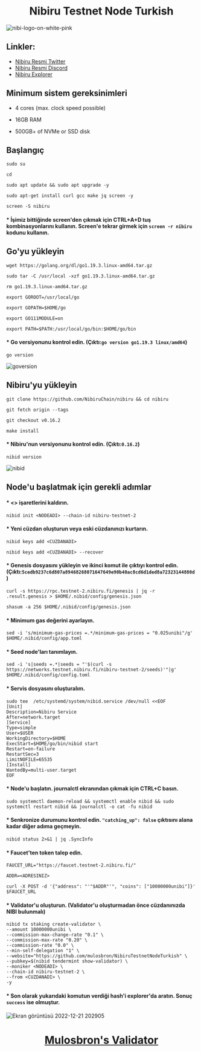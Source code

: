 # <h1 align="center"> Nibiru Testnet Node Turkish </h1> 
![nibi-logo-on-white-pink](https://user-images.githubusercontent.com/91866065/208937132-0f1e2186-0967-4f9e-aee7-a1c9f722cad7.png)

## Linkler:
 * [Nibiru Resmi Twitter](https://twitter.com/NibiruChain)
 * [Nibiru Resmi Discord](https://discord.gg/nibiru)
 * [Nibiru Explorer](https://testnet-2.nibiru.fi/)
 
## Minimum sistem gereksinimleri

* 4 cores (max. clock speed possible)

* 16GB RAM

* 500GB+ of NVMe or SSD disk

## Başlangıç
```
sudo su

cd

sudo apt update && sudo apt upgrade -y

sudo apt-get install curl gcc make jq screen -y

screen -S nibiru
```

#### * İşimiz bittiğinde screen'den çıkmak için CTRL+A+D tuş kombinasyonlarını kullanın. Screen'e tekrar girmek için `screen -r nibiru` kodunu kullanın.

## Go'yu yükleyin
```
wget https://golang.org/dl/go1.19.3.linux-amd64.tar.gz

sudo tar -C /usr/local -xzf go1.19.3.linux-amd64.tar.gz

rm go1.19.3.linux-amd64.tar.gz

export GOROOT=/usr/local/go

export GOPATH=$HOME/go

export GO111MODULE=on

export PATH=$PATH:/usr/local/go/bin:$HOME/go/bin
```

#### * Go versiyonunu kontrol edin. (Çıktı:`go version go1.19.3 linux/amd64`)
```
go version
```
![goversion](https://user-images.githubusercontent.com/91866065/208239917-629f76d2-419f-4372-a933-4c8f1b63ba54.png)

## Nibiru'yu yükleyin
```
git clone https://github.com/NibiruChain/nibiru && cd nibiru

git fetch origin --tags

git checkout v0.16.2

make install
```

#### * Nibiru'nun versiyonunu kontrol edin. (Çıktı:`0.16.2`)
```
nibid version
```
![nibid](https://user-images.githubusercontent.com/91866065/208937500-91a9e253-539a-449a-aca7-12df2e9b4d55.png)

## Node'u başlatmak için gerekli adımlar

#### * <> işaretlerini kaldırın.
```
nibid init <NODEADI> --chain-id nibiru-testnet-2
```

#### * Yeni cüzdan oluşturun veya eski cüzdanınızı kurtarın.
```
nibid keys add <CUZDANADI>

nibid keys add <CUZDANADI> --recover
```

#### * Genesis dosyasını yükleyin ve ikinci komut ile çıktıyı kontrol edin. (Çıktı:`5cedb9237c6d807a89468268071647649e90b40ac8cd6d1ded8a72323144880d`)
```
curl -s https://rpc.testnet-2.nibiru.fi/genesis | jq -r .result.genesis > $HOME/.nibid/config/genesis.json

shasum -a 256 $HOME/.nibid/config/genesis.json
```

#### * Minimum gas değerini ayarlayın.
```
sed -i 's/minimum-gas-prices =.*/minimum-gas-prices = "0.025unibi"/g' $HOME/.nibid/config/app.toml
```

#### * Seed node'ları tanımlayın.
```
sed -i 's|seeds =.*|seeds = "'$(curl -s https://networks.testnet.nibiru.fi/nibiru-testnet-2/seeds)'"|g' $HOME/.nibid/config/config.toml
```

#### * Servis dosyasını oluşturalım.
```
sudo tee  /etc/systemd/system/nibid.service /dev/null <<EOF
[Unit]
Description=Nibiru Service
After=network.target
[Service]
Type=simple
User=$USER
WorkingDirectory=$HOME
ExecStart=$HOME/go/bin/nibid start
Restart=on-failure
RestartSec=3
LimitNOFILE=65535
[Install]
WantedBy=multi-user.target
EOF
```

#### * Node'u başlatın. journalctl ekranından çıkmak için CTRL+C basın.
```
sudo systemctl daemon-reload && systemctl enable nibid && sudo systemctl restart nibid && journalctl -o cat -fu nibid
```

#### * Senkronize durumunu kontrol edin. `"catching_up": false` çıktısını alana kadar diğer adıma geçmeyin.
```
nibid status 2>&1 | jq .SyncInfo
```

#### * Faucet'ten token talep edin.
```
FAUCET_URL="https://faucet.testnet-2.nibiru.fi/"

ADDR=<ADRESINIZ>

curl -X POST -d '{"address": "'"$ADDR"'", "coins": ["10000000unibi"]}' $FAUCET_URL
```

#### * Validator'u oluşturun. (Validator'u oluşturmadan önce cüzdanınızda NIBI bulunmalı)
```
nibid tx staking create-validator \
--amount 10000000unibi \
--commission-max-change-rate "0.1" \
--commission-max-rate "0.20" \
--commission-rate "0.0" \
--min-self-delegation "1" \
--website="https://github.com/mulosbron/NibiruTestnetNodeTurkish" \
--pubkey=$(nibid tendermint show-validator) \
--moniker <NODEADI> \
--chain-id nibiru-testnet-2 \
--from <CUZDANADI> \
-y
```

#### * Son olarak yukarıdaki komutun verdiği hash'i explorer'da aratın. Sonuç `success` ise olmuştur.
![Ekran görüntüsü 2022-12-21 202905](https://user-images.githubusercontent.com/91866065/208967689-1f8b360e-885f-40a5-af22-1338f323b327.png)

# <h1 align="center">[Mulosbron's Validator](https://testnet-2.nibiru.fi/validators/nibivaloper1ns372uy5fdy94mzny56dph7l30706lhkkctyme) </h1>
